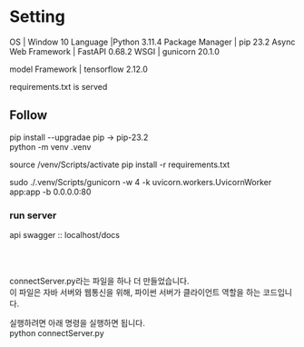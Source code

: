# Setting

<!-- OS | Ubuntu 18.04 LTS in Windows WSL1 -->

OS | Window 10
Language |Python 3.11.4
Package Manager | pip 23.2
Async Web Framework | FastAPI 0.68.2
WSGI | gunicorn 20.1.0

<!-- ASGI | uvicorn 0.15.0 -->

model Framework | tensorflow 2.12.0

requirements.txt is served

## Follow

pip install --upgradae pip -> pip-23.2 <br>
python -m venv .venv <br>

<!-- . ./venv/bin/activate <br> -->

source /venv/Scripts/activate
pip install -r requirements.txt <br>

<!-- sudo ./.venv/bin/gunicorn -w 4 -k uvicorn.workers.UvicornWorker app:app -b 0.0.0.0:80 <br> -->

sudo ./.venv/Scripts/gunicorn -w 4 -k uvicorn.workers.UvicornWorker app:app -b 0.0.0.0:80 <br>

### run server

api swagger :: localhost/docs <br>


<br><br>

connectServer.py라는 파일을 하나 더 만들었습니다.<br>
이 파일은 자바 서버와 웹통신을 위해, 파이썬 서버가 클라이언트 역할을 하는 코드입니다.

실행하려면 아래 명령을 실행하면 됩니다.<br>
python connectServer.py

